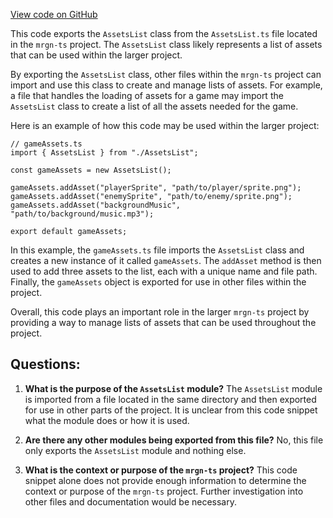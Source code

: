[View code on GitHub](https://github.com/mrgnlabs/mrgn-ts/apps/marginfi-v2-ui/src/components/AssetsList/index.ts)

This code exports the `AssetsList` class from the `AssetsList.ts` file located in the `mrgn-ts` project. The `AssetsList` class likely represents a list of assets that can be used within the larger project. 

By exporting the `AssetsList` class, other files within the `mrgn-ts` project can import and use this class to create and manage lists of assets. For example, a file that handles the loading of assets for a game may import the `AssetsList` class to create a list of all the assets needed for the game. 

Here is an example of how this code may be used within the larger project:

```
// gameAssets.ts
import { AssetsList } from "./AssetsList";

const gameAssets = new AssetsList();

gameAssets.addAsset("playerSprite", "path/to/player/sprite.png");
gameAssets.addAsset("enemySprite", "path/to/enemy/sprite.png");
gameAssets.addAsset("backgroundMusic", "path/to/background/music.mp3");

export default gameAssets;
```

In this example, the `gameAssets.ts` file imports the `AssetsList` class and creates a new instance of it called `gameAssets`. The `addAsset` method is then used to add three assets to the list, each with a unique name and file path. Finally, the `gameAssets` object is exported for use in other files within the project. 

Overall, this code plays an important role in the larger `mrgn-ts` project by providing a way to manage lists of assets that can be used throughout the project.
## Questions: 
 1. **What is the purpose of the `AssetsList` module?** 
    The `AssetsList` module is imported from a file located in the same directory and then exported for use in other parts of the project. It is unclear from this code snippet what the module does or how it is used.

2. **Are there any other modules being exported from this file?** 
    No, this file only exports the `AssetsList` module and nothing else.

3. **What is the context or purpose of the `mrgn-ts` project?** 
    This code snippet alone does not provide enough information to determine the context or purpose of the `mrgn-ts` project. Further investigation into other files and documentation would be necessary.